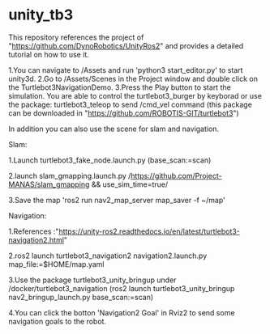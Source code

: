# unity_tb3
This repository references the project of "https://github.com/DynoRobotics/UnityRos2" and provides a detailed tutorial on how to use it.

1.You can navigate to /Assets and run 'python3 start_editor.py' to start unity3d.
2.Go to  /Assets/Scenes in the Project window and double click on the Turtlebot3NavigationDemo.
3.Press the Play button to start the simulation.
You are able to control the turtlebot3_burger by keyborad or use the package: turtlebot3_teleop to send /cmd_vel command (this package can be downloaded in "https://github.com/ROBOTIS-GIT/turtlebot3")

In addition you can also use the scene for slam and navigation.
   
Slam: 

1.Launch turtlebot3_fake_node.launch.py  (base_scan:=scan)
          
2.launch slam_gmapping.launch.py           /https://github.com/Project-MANAS/slam_gmapping  && use_sim_time=true/
         
3.Save the map 'ros2 run nav2_map_server map_saver -f ~/map'

Navigation:

1.References :"https://unity-ros2.readthedocs.io/en/latest/turtlebot3-navigation2.html"

2.ros2 launch turtlebot3_navigation2 navigation2.launch.py map_file:=$HOME/map.yaml

3.Use the package turtlebot3_unity_bringup under /docker/turtlebot3_navigation
  (ros2 launch turtlebot3_unity_bringup nav2_bringup_launch.py base_scan:=scan)
  
4.You can click the botton 'Navigation2 Goal' in Rviz2 to send some navigation goals to the robot.
